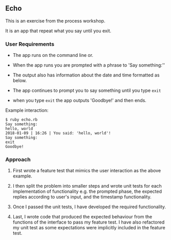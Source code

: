 ## Echo

This is an exercise from the process workshop.

It is an app that repeat what you say until you exit.

### User Requirements
- The app runs on the command line or.

- When the app runs you are prompted with a phrase to 'Say something:''

- The output also has information about the date and time formatted as below.

- The app continues to prompt you to say something until you type `exit`

- when you type `exit` the app outputs 'Goodbye!' and then ends.

Example interaction:
```
$ ruby echo.rb
Say something:
hello, world
2018-01-09 | 16:26 | You said: 'hello, world'!
Say something:
exit
Goodbye!
```

### Approach

1) First wrote a feature test that mimics the user interaction as the above example.

2) I then split the problem into smaller steps and wrote unit tests for each implementation of functionality e.g. the prompted phase, the expected replies according to user's input, and the timestamp functionality.

3) Once I passed the unit tests, I have developed the required functionality.

4) Last, I wrote code that produced the expected behaviour from the functions of the interface to pass my feature test. I have also refactored my unit test as some expectations were implicitly included in the feature test. 
